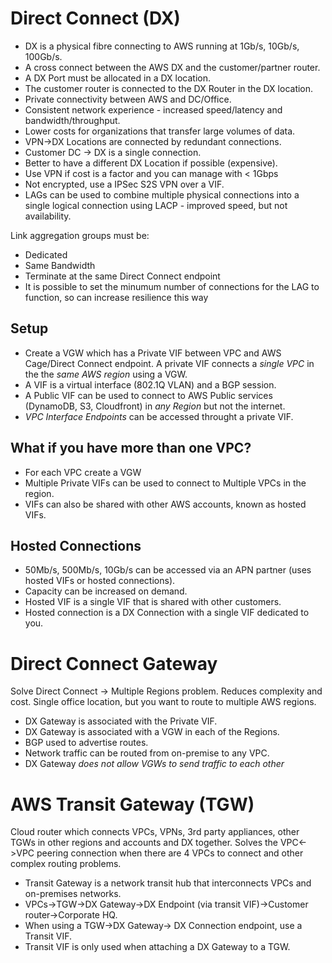 # Direct Connect (DX)

- DX is a physical fibre connecting to AWS running at 1Gb/s, 10Gb/s, 100Gb/s.
- A cross connect between the AWS DX and the customer/partner router.
- A DX Port must be allocated in a DX location.
- The customer router is connected to the DX Router in the DX location.
- Private connectivity between AWS and DC/Office.
- Consistent network experience - increased speed/latency and bandwidth/throughput.
- Lower costs for organizations that transfer large volumes of data.
- VPN->DX Locations are connected by redundant connections.
- Customer DC -> DX is a single connection.
- Better to have a different DX Location if possible (expensive).
- Use VPN if cost is a factor and you can manage with < 1Gbps
- Not encrypted, use a IPSec S2S VPN over a VIF.
- LAGs can be used to combine multiple physical connections into a single logical connection using LACP - improved speed, but not availability.

Link aggregation groups must be:
- Dedicated
- Same Bandwidth
- Terminate at the same Direct Connect endpoint
- It is possible to set the minumum number of connections for the LAG to function, so can increase resilience this way

## Setup

- Create a VGW which has a Private VIF between VPC and AWS Cage/Direct Connect endpoint. A private VIF connects a *single VPC* in the the *same AWS region* using a VGW.
- A VIF is a virtual interface (802.1Q VLAN) and a BGP session.
-  A Public VIF can be used to connect to AWS Public services (DynamoDB, S3, Cloudfront) in *any Region* but not the internet.
- *VPC Interface Endpoints* can be accessed throught a private VIF.

## What if you have more than one VPC?

- For each VPC create a VGW
- Multiple Private VIFs can be used to connect to Multiple VPCs in the region.
- VIFs can also be shared with other AWS accounts, known as hosted VIFs.

## Hosted Connections

- 50Mb/s, 500Mb/s, 10Gb/s can be accessed via an APN partner (uses hosted VIFs or hosted connections).
- Capacity can be increased on demand.
- Hosted VIF is a single VIF that is shared with other customers.
- Hosted connection is a DX Connection with a single VIF dedicated to you.

# Direct Connect Gateway

Solve Direct Connect -> Multiple Regions problem. Reduces complexity and cost.
Single office location, but you want to route to multiple AWS regions.

- DX Gateway is associated with the Private VIF.
- DX Gateway is associated with a VGW in each of the Regions.
- BGP used to advertise routes.
- Network traffic can be routed from on-premise to any VPC.
- DX Gateway *does not allow VGWs to send traffic to each other*

# AWS Transit Gateway (TGW)

Cloud router which connects VPCs, VPNs, 3rd party appliances, other TGWs in other regions and accounts and DX together. Solves the VPC<->VPC peering connection when there are 4 VPCs to connect and other complex routing problems.

- Transit Gateway is a network transit hub that interconnects VPCs and on-premises networks.
- VPCs->TGW->DX Gateway->DX Endpoint (via transit VIF)->Customer router->Corporate HQ.
- When using a TGW->DX Gateway-> DX Connection endpoint, use a Transit VIF.
- Transit VIF is only used when attaching a DX Gateway to a TGW.